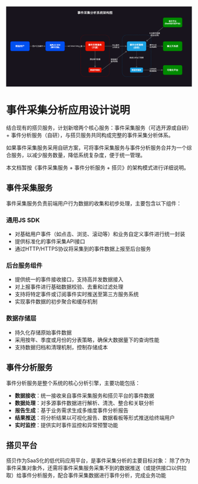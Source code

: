 
![img_2.png](images/img_2.png)
# 事件采集分析应用设计说明

结合现有的搭贝服务，计划新增两个核心服务：事件采集服务（可选开源或自研）+ 事件分析服务（自研），与搭贝服务共同构成完整的事件采集分析体系。

如果事件采集服务采用自研方案，可将事件采集服务与事件分析服务合并为一个综合服务，以减少服务数量，降低系统复杂度，便于统一管理。

本文档暂按《事件采集服务 + 事件分析服务 + 搭贝》的架构模式进行详细说明。

## 事件采集服务

事件采集服务负责前端用户行为数据的收集和初步处理，主要包含以下组件：

### 通用JS SDK
- 对基础用户事件（如点击、浏览、滚动等）和业务自定义事件进行统一封装
- 提供标准化的事件采集API接口
- 通过HTTP/HTTPS协议将采集到的事件数据上报至后台服务

### 后台服务组件
- 提供统一的事件接收接口，支持高并发数据接入
- 对上报事件进行基础数据校验、去重和过滤处理
- 支持将特定事件或订阅事件实时推送至第三方服务系统
- 实现事件数据的初步聚合和缓存机制

### 数据存储层
- 持久化存储原始事件数据
- 采用按年、季度或月份的分表策略，确保大数据量下的查询性能
- 支持数据归档和清理机制，控制存储成本

## 事件分析服务

事件分析服务是整个系统的核心分析引擎，主要功能包括：

- **数据接收**：统一接收来自事件采集服务和搭贝平台的事件数据
- **数据处理**：对多源事件数据进行解析、清洗、整合和关联分析
- **报告生成**：基于业务需求生成多维度事件分析报告
- **结果推送**：将分析结果以可视化报告、数据看板等形式推送给终端用户
- **实时监控**：提供实时事件监控和异常预警功能

## 搭贝平台

搭贝作为SaaS化的低代码应用平台，是事件采集分析的主要目标对象：
除了作为事件采集对象外，还需将事件采集服务采集不到的数据推送（或提供接口以供拉取）给事件分析服务，配合事件采集数据进行事件分析，完成业务功能